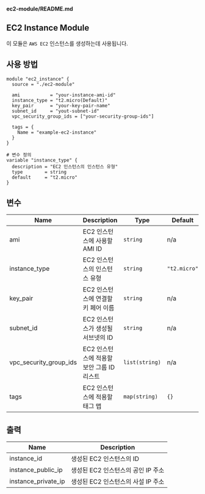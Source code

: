 **ec2-module/README.md**

## **EC2 Instance Module**

이 모듈은 `AWS EC2` 인스턴스를 생성하는데 사용됩니다.

## 사용 방법
```hcl
module "ec2_instance" {
  source = "./ec2-module"

  ami           = "your-instance-ami-id"
  instance_type = "t2.micro(Default)"
  key_pair      = "your-key-pair-name"
  subnet_id     = "yout-subnet-id"
  vpc_security_group_ids = ["your-security-group-ids"]

  tags = {
    Name = "example-ec2-instance"
  }
}

# 변수 정의
variable "instance_type" {
  description = "EC2 인스턴스의 인스턴스 유형"
  type        = string
  default     = "t2.micro"
}
```

## 변수

| Name | Description | Type | Default | Required |
|------|-------------|------|---------|:--------:|
| ami | EC2 인스턴스에 사용할 AMI ID | `string` | n/a | yes |
| instance_type | EC2 인스턴스의 인스턴스 유형 | `string` | `"t2.micro"` | no |
| key_pair | EC2 인스턴스에 연결할 키 페어 이름 | `string` | n/a | yes |
| subnet_id | EC2 인스턴스가 생성될 서브넷의 ID | `string` | n/a | yes |
| vpc_security_group_ids | EC2 인스턴스에 적용할 보안 그룹 ID 리스트 | `list(string)` | n/a | yes |
| tags | EC2 인스턴스에 적용할 태그 맵 | `map(string)` | `{}` | no |

## 출력

| Name | Description |
|------|-------------|
| instance_id | 생성된 EC2 인스턴스의 ID |
| instance_public_ip | 생성된 EC2 인스턴스의 공인 IP 주소 |
| instance_private_ip | 생성된 EC2 인스턴스의 사설 IP 주소 |
